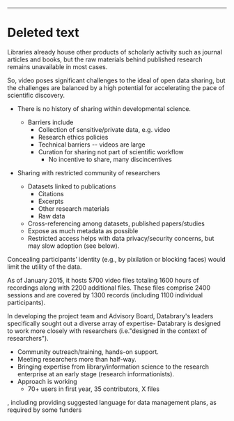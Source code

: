 ---

# Deleted text

Libraries already house other products of scholarly activity such as journal articles and books, but the raw materials behind published research remains unavailable in most cases.

So, video poses significant challenges to the ideal of open data sharing, but the challenges are balanced by a high potential for accelerating the pace of scientific discovery.

- There is no history of sharing within developmental science.
    - Barriers include
        * Collection of sensitive/private data, e.g. video
        * Research ethics policies
        * Technical barriers -- videos are large
        * Curation for sharing not part of scientific workflow
            - No incentive to share, many discincentives

- Sharing with restricted community of researchers
    + Datasets linked to publications
        * Citations
        * Excerpts
        * Other research materials
        * Raw data
    + Cross-referencing among datasets, published papers/studies
    + Expose as much metadata as possible
    + Restricted access helps with data privacy/security concerns, but may slow adoption (see below).


Concealing participants’ identity (e.g., by pixilation or blocking faces) would limit the utility of the data. 

As of January 2015, it hosts 5700 video files totaling 1600 hours of recordings along with 2200 additional files. These files comprise 2400 sessions and are covered by 1300 records (including 1100 individual participants). 

In developing the project team and Advisory Board, Databrary's leaders specifically sought out a diverse array of expertise- Databrary is designed to work more closely with researchers (i.e."designed in the context of researchers").
- Community outreach/training, hands-on support.
- Meeting researchers more than half-way.
- Bringing expertise from library/information science to the research enterprise at an early stage (research informationists).
- Approach is working
    - 70+ users in first year, 35 contributors, X files

, including providing suggested language for data management plans, as required by some funders
